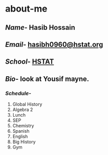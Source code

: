 # about-me
## _Name_- Hasib Hossain
## _Email_- hasibh0960@hstat.org
## _School_- [HSTAT](https://www.hstat.org/)
## _Bio_- look at Yousif mayne.
### _Schedule_-
  1. Global History
  2. Algebra 2
  3. Lunch
  4. SEP
  5. Chemistry
  6. Spanish
  7. English
  8. Big History
  9. Gym
